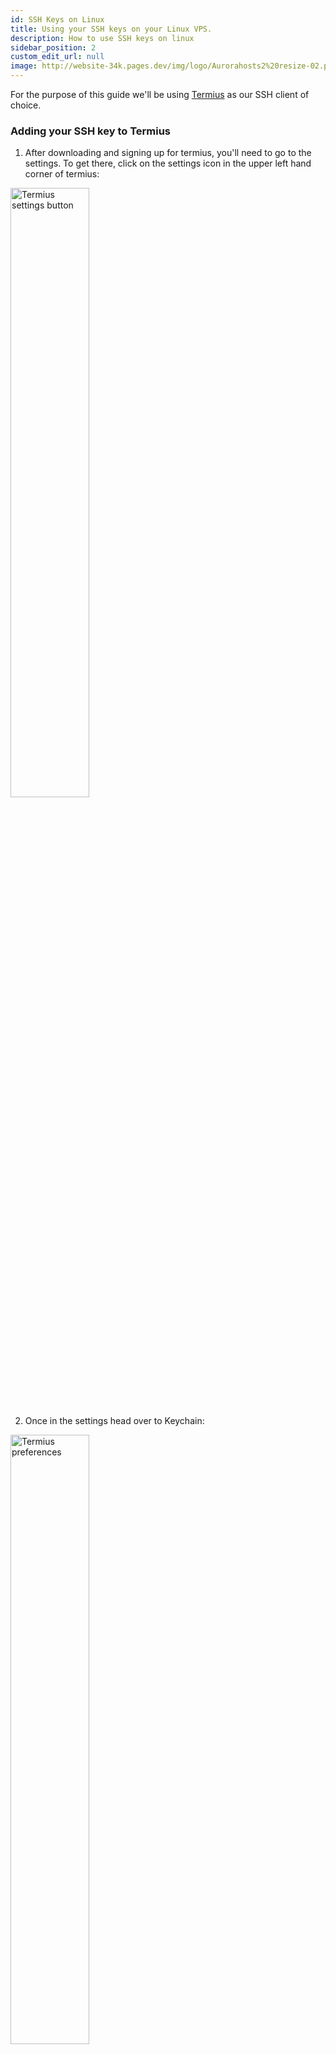```yaml
---
id: SSH Keys on Linux
title: Using your SSH keys on your Linux VPS.
description: How to use SSH keys on linux
sidebar_position: 2
custom_edit_url: null
image: http://website-34k.pages.dev/img/logo/Aurorahosts2%20resize-02.png
---
```


For the purpose of this guide we'll be using [Termius](https://termius.com/) as our SSH client of choice.

### Adding your SSH key to Termius

1. After downloading and signing up for termius, you'll need to go to the settings. To get there, click on the settings icon in the upper left hand corner of termius:

<div class="text--center"><img src={require('../../images/VPS/Using_SSHKeys/1_Termius_Settings.png').default} alt="Termius settings button" height="50%" width="50%"/></div>

2. Once in the settings head over to Keychain:

<div class="text--center"><img src={require('../../images/VPS/Using_SSHKeys/2_Termius_Pref.png').default} alt="Termius preferences" height="50%" width="50%"/></div>

3. Click on the `New key` button then select the `Import or paste a key` button:

<div class="text--center"><img src={require('../../images/VPS/Using_SSHKeys/3_New_Key.png').default} alt="Termius adding a key" height="50%" width="50%"/></div>

4. Paste both your public and private keys that were generated in the previous guide:

<div class="text--center"><img src={require('../../images/VPS/Using_SSHKeys/4_Adding_Key.png').default} alt="Termius key added" height="50%" width="50%"/></div>

5. Once you're done, click the save button at the top right. You've now added your key.
---

### Using the ssh key on your VPS

1. Head back over to the main termius windows and select the `ADD` button then click the `New Host` button: 

<div class="text--center"><img src={require('../../images/VPS/Using_SSHKeys/5_Termius_Host.png').default} alt="Termius key added" height="50%" width="50%"/></div>

2. Name your new server and place the IP of your VPS in the `Address` field and then set the username to `root`, afterwards click Keys:

<div class="text--center"><img src={require('../../images/VPS/Using_SSHKeys/6_Server_Setup.png').default} alt="Termius key added" height="50%" width="50%"/></div>

3. Then select the key that you created earlier:

<div class="text--center"><img src={require('../../images/VPS/Using_SSHKeys/7_Selecting_Key.png').default} alt="Termius key added" height="50%" width="50%"/></div>

:::success You're done!
You should now be able to connect to your server with the SSH key that you created.
:::

